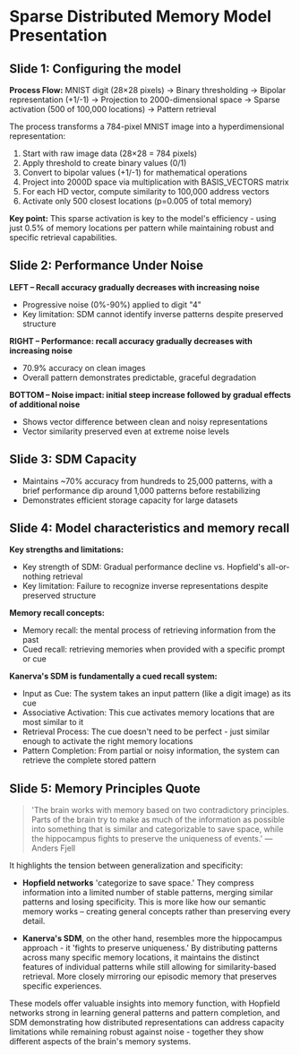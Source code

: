 # Sparse Distributed Memory Model Presentation

## Slide 1: Configuring the model

**Process Flow:**
MNIST digit (28×28 pixels) → Binary thresholding → Bipolar representation (+1/-1) → Projection to 2000-dimensional space → Sparse activation (500 of 100,000 locations) → Pattern retrieval

The process transforms a 784-pixel MNIST image into a hyperdimensional representation:

1. Start with raw image data (28×28 = 784 pixels)
2. Apply threshold to create binary values (0/1)
3. Convert to bipolar values (+1/-1) for mathematical operations
4. Project into 2000D space via multiplication with BASIS_VECTORS matrix
5. For each HD vector, compute similarity to 100,000 address vectors
6. Activate only 500 closest locations (p=0.005 of total memory)

**Key point:** This sparse activation is key to the model's efficiency - using just 0.5% of memory locations per pattern while maintaining robust and specific retrieval capabilities.

## Slide 2: Performance Under Noise

**LEFT – Recall accuracy gradually decreases with increasing noise**
- Progressive noise (0%-90%) applied to digit "4"
- Key limitation: SDM cannot identify inverse patterns despite preserved structure
 
**RIGHT – Performance: recall accuracy gradually decreases with increasing noise**
- 70.9% accuracy on clean images
- Overall pattern demonstrates predictable, graceful degradation

**BOTTOM – Noise impact: initial steep increase followed by gradual effects of additional noise**
- Shows vector difference between clean and noisy representations
- Vector similarity preserved even at extreme noise levels

## Slide 3: SDM Capacity

- Maintains ~70% accuracy from hundreds to 25,000 patterns, with a brief performance dip around 1,000 patterns before restabilizing
- Demonstrates efficient storage capacity for large datasets

## Slide 4: Model characteristics and memory recall

**Key strengths and limitations:**
- Key strength of SDM: Gradual performance decline vs. Hopfield's all-or-nothing retrieval 
- Key limitation: Failure to recognize inverse representations despite preserved structure

**Memory recall concepts:**
- Memory recall: the mental process of retrieving information from the past
- Cued recall: retrieving memories when provided with a specific prompt or cue

**Kanerva's SDM is fundamentally a cued recall system:**
- Input as Cue: The system takes an input pattern (like a digit image) as its cue
- Associative Activation: This cue activates memory locations that are most similar to it
- Retrieval Process: The cue doesn't need to be perfect - just similar enough to activate the right memory locations
- Pattern Completion: From partial or noisy information, the system can retrieve the complete stored pattern

## Slide 5: Memory Principles Quote

> 'The brain works with memory based on two contradictory principles. Parts of the brain try to make as much of the information as possible into something that is similar and categorizable to save space, while the hippocampus fights to preserve the uniqueness of events.'
> — Anders Fjell

It highlights the tension between generalization and specificity:

- **Hopfield networks** 'categorize to save space.' They compress information into a limited number of stable patterns, merging similar patterns and losing specificity. This is more like how our semantic memory works – creating general concepts rather than preserving every detail.

- **Kanerva's SDM**, on the other hand, resembles more the hippocampus approach - it 'fights to preserve uniqueness.' By distributing patterns across many specific memory locations, it maintains the distinct features of individual patterns while still allowing for similarity-based retrieval. More closely mirroring our episodic memory that preserves specific experiences.

These models offer valuable insights into memory function, with Hopfield networks strong in learning general patterns and pattern completion, and SDM demonstrating how distributed representations can address capacity limitations while remaining robust against noise - together they show different aspects of the brain's memory systems.